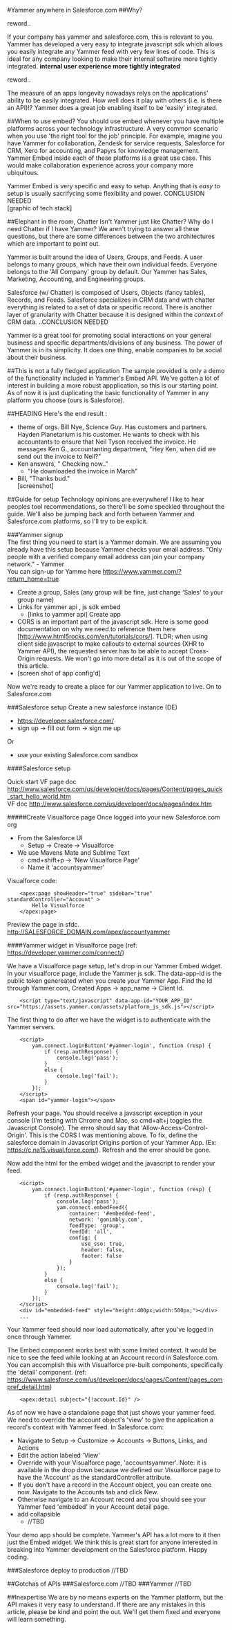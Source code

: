 #Yammer anywhere in Salesforce.com
##Why? 

reword..

If your company has yammer and salesforce.com, this is relevant to you. Yammer has developed a very easy to integrate javascript sdk which allows you easily integrate any Yammer feed with very few lines of code. This is ideal for any company looking to make their internal software more tightly integrated. **internal user experience more tightly integrated**

reword..

The measure of an apps longevity nowadays relys on the applications' ability to be easily integrated. How well does it play with others (i.e. is there an API)!? Yammer does a great job enabling itself to be 'easily' integrated.

##When to use embed?
You should use embed whenever you have multiple platforms across your technology infrastructure. A very common scenario when you use 'the right tool for the job' principle. For example, imagine you have Yammer for collaboration, Zendesk for service requests, Salesforce for CRM, Xero for accounting, and Papyrs for knowledge management. Yammer Embed inside each of these platforms is a great use case. This would make collaboration experience across your company more ubiquitous.

Yammer Embed is very specific and easy to setup. Anything that is *easy* to setup is usually sacrifycing some flexibility and power.  CONCLUSION NEEDED
<br/>
[graphic of tech stack]

##Elephant in the room, Chatter
Isn't Yammer just like Chatter? Why do I need Chatter if I have Yammer? We aren't trying to answer all these questions, but there are some differences between the two architectures which are important to point out. 

Yammer is built around the idea of Users, Groups, and Feeds. A user belongs to many groups, which have their own individual feeds. Everyone belongs to the 'All Company' group by default. Our Yammer has Sales, Marketing, Accounting, and Engineering groups.

Salesforce (w/ Chatter) is composed of Users, Objects (fancy tables), Records, and Feeds. Salesforce specializes in CRM data and with chatter everything is related to a set of data or specific record. There is another layer of granularity with Chatter because it is designed within the *context* of CRM data. ..CONCLUSION NEEDED

Yammer is a great tool for promoting social interactions on your general business and specific departments/divisions of any business. The power of Yammer is in its simplicity. It does one thing, enable companies to be social about their business.

##This is not a fully fledged application
The sample provided is only a demo of the functionality included in Yammer's Embed API. We've gotten a lot of interest in building a more robust appplication, so this is our starting point. As of now it is just duplicating the basic functionality of Yammer in any platform you choose (ours is Salesforce).

##HEADING
Here's the end result :
+ theme of orgs. Bill Nye, Science Guy. Has customers and partners. Hayden Planetarium is his customer. He wants to check with his accountants to ensure that Neil Tyson received the invoice. He messages Ken G., accountanting department, "Hey Ken, when did we send out the invoice to Neil?"
+ Ken answers, " Checking now.."
	+ "He downloaded the invoice in March"
+ Bill, "Thanks bud."
<br/>[screenshot]


##Guide for setup
Technology opinions are everywhere! I like to hear peoples tool recommendations, so there'll be some speckled throughout the guide. We'll also be jumping back and forth between Yammer and Salesforce.com platforms, so I'll try to be explicit.

###Yammer signup
<br/> The first thing you need to start is a Yammer domain. We are assuming you already have this setup because Yammer checks your email address. "Only people with a verified company email address can join your company network." - Yammer
<br/> You can sign-up for Yamme here https://www.yammer.com/?return_home=true
+ Create a group, Sales (any group will be fine, just change 'Sales' to your group name)
+ Links for yammer api , js sdk embed
	+ [links to yammer api]
Create app
+ CORS is an important part of the javascript sdk. Here is some good documentation on why we need to reference them here [http://www.html5rocks.com/en/tutorials/cors/]. TLDR; when using client side javascript to make callouts to external sources (XHR to Yammer API), the requested server has to be able to accept Cross-Origin requests. We won't go into more detail as it is out of the scope of this article.
+ [screen shot of app config'd]

Now we're ready to create a place for our Yammer application to live. On to Salesforce.com

###Salesforce setup
Create a new salesforce instance (DE)

+ https://developer.salesforce.com/
+ sign up -> fill out form -> sign me up

Or

+ use your existing Salesforce.com sandbox


####Salesforce setup

Quick start VF page doc http://www.salesforce.com/us/developer/docs/pages/Content/pages_quick_start_hello_world.htm
<br/>
VF doc http://www.salesforce.com/us/developer/docs/pages/index.htm

#####Create Visualforce page
Once logged into your new Salesforce.com org
+ From the Salesforce UI
	+ Setup -> Create -> Visualforce
+ We use Mavens Mate and Sublime Text
	+ cmd+shift+p -> 'New Visualforce Page'
	+ Name it 'accountsyammer'

Visualforce code:

		<apex:page showHeader="true" sidebar="true" standardController="Account" >
			Hello Visualforce
		</apex:page>

Preview the page in sfdc. http://SALESFORCE_DOMAIN.com/apex/accountyammer

####Yammer widget in Visualforce page
(ref: https://developer.yammer.com/connect/)

We have a Visualforce page setup, let's drop in our Yammer Embed widget. In your visualforce page, include the Yammer js sdk. The data-app-id is the public token genereated when you create your Yammer App. Find the Id through Yammer.com, Created Apps -> app_name -> Client Id.

		<script type="text/javascript" data-app-id="YOUR_APP_ID" src="https://assets.yammer.com/assets/platform_js_sdk.js"></script>

The first thing to do after we have the widget is to authenticate with the Yammer servers.
		
		<script> 
			yam.connect.loginButton('#yammer-login', function (resp) { 
				if (resp.authResponse) { 
					console.log('pass');
				}
				else {
					console.log('fail');
				}
			}); 
		</script>
		<span id="yammer-login"></span>

Refresh your page. You should receive a javascript exception in your console (I'm testing with Chrome and Mac, so cmd+alt+j toggles the Javascript Console). The errro should say that 'Allow-Access-Control-Origin'. This is the CORS I was mentioning above. To fix, define the salesforce domain in Javascript Origins portion of your Yammer App. (Ex: https://c.na15.visual.force.com/). Refresh and the error should be gone.

Now add the html for the embed widget and the javascript to render your feed.
		
		<script> 
			yam.connect.loginButton('#yammer-login', function (resp) { 
				if (resp.authResponse) { 
					console.log('pass');
					yam.connect.embedFeed({
						container: '#embedded-feed',
						network: 'gonimbly.com',
						feedType: 'group',
						feedId: 'all',
						config: {
							use_sso: true,
							header: false,
							footer: false
						}
					});
				}
				else {
					console.log('fail');
				}
			}); 
		</script>
		<div id="embedded-feed" style="height:400px;width:500px;"></div>
		...

Your Yammer feed should now load automatically, after you've logged in once through Yammer.

The Embed component works best with some limited context. It would be nice to see the feed while looking at an Account record in Salesforce.com. You can accomplish this with Visualforce pre-built components, specifically the 'detail' component. (ref: https://www.salesforce.com/us/developer/docs/pages/Content/pages_compref_detail.htm)
		
		<apex:detail subject="{!account.Id}" />

As of now we have a standalone page that just shows your yammer feed. We need to override the account object's 'view' to give the application a record's context with Yammer feed. In Salesforce.com:

+ Navigate to Setup -> Customize -> Accounts -> Buttons, Links, and Actions
+ Edit the action labeled 'View' 
+ Override with your Visualforce page, 'accountsyammer'. Note: it is available in the drop down because we defined our Visualforce page to have the 'Account' as the standardController attribute.
+ If you don't have a record in the Account object, you can create one now. Navigate to the Accounts tab and click New.
+ Otherwise navigate to an Account record and you should see your Yammer feed 'embeded' in your Account detail page.
+ add collapsible
	+ //TBD

Your demo app should be complete. Yammer's API has a lot more to it then just the Embed widget. We think this is great start for anyone interested in breaking into Yammer development on the Salesforce platform. Happy coding.

###Salesforce deploy to production
		//TBD


##Gotchas of APIs
###Salesforce.com
		//TBD
###Yammer
		//TBD

##Inexpertise
We are by no means experts on the Yammer platform, but the API makes it very easy to understand. If there are any mistakes in this article, please be kind and point the out. We'll get them fixed and everyone will learn something.